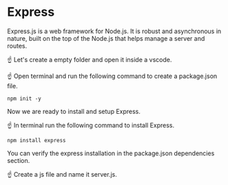 # Express

Express.js is a web framework for Node.js. It is robust and asynchronous in nature, built on the top of the Node.js that helps manage a server and routes.

☝️ Let's create a empty folder and open it inside a vscode.

☝️ Open terminal and run the following command to create a package.json file.

    npm init -y

Now we are ready to install and setup Express.

☝️ In terminal run the following command to install Express.

    npm install express

You can verify the express installation in the package.json dependencies section.

☝️ Create a js file and name it server.js.
